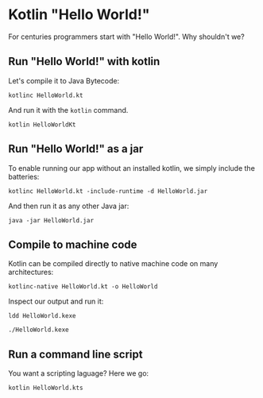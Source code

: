 # Kotlin "Hello World!"

For centuries programmers start with "Hello World!". Why shouldn't we?

## Run "Hello World!" with kotlin

Let's compile it to Java Bytecode:
```shell
kotlinc HelloWorld.kt
```

And run it with the `kotlin` command.
```shell
kotlin HelloWorldKt
```

## Run "Hello World!" as a jar

To enable running our app without an installed kotlin, we simply include the batteries:

```shell
kotlinc HelloWorld.kt -include-runtime -d HelloWorld.jar
```

And then run it as any other Java jar:
```shell
java -jar HelloWorld.jar
```

## Compile to machine code

Kotlin can be compiled directly to native machine code on many architectures:

```shell
kotlinc-native HelloWorld.kt -o HelloWorld
```

Inspect our output and run it:
```shell
ldd HelloWorld.kexe
```

```shell
./HelloWorld.kexe
```

## Run a command line script

You want a scripting laguage? Here we go:

```
kotlin HelloWorld.kts
```

